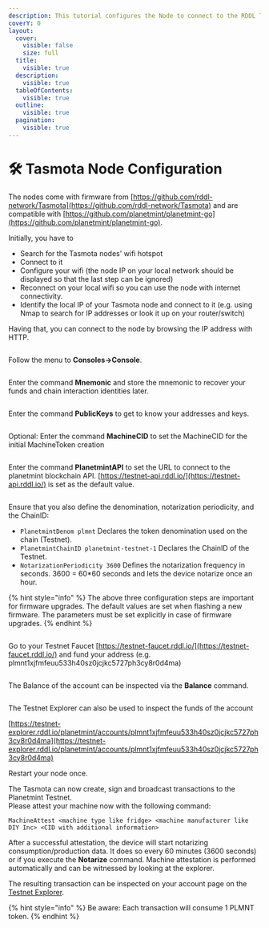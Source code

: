 ```yaml
---
description: This tutorial configures the Node to connect to the RDDL Testnet.
coverY: 0
layout:
  cover:
    visible: false
    size: full
  title:
    visible: true
  description:
    visible: true
  tableOfContents:
    visible: true
  outline:
    visible: true
  pagination:
    visible: true
---
```


# 🛠 Tasmota Node Configuration

The nodes come with firmware from [https://github.com/rddl-network/Tasmota](https://github.com/rddl-network/Tasmota) and are compatible with [https://github.com/planetmint/planetmint-go](https://github.com/planetmint/planetmint-go).

Initially, you have to

* Search for the Tasmota nodes' wifi hotspot
* Connect to it
* Configure your wifi (the node IP on your local network should be displayed so that the last step can be ignored)
* Reconnect on your local wifi so you can use the node with internet connectivity.
* Identify the local IP of your Tasmota node and connect to it (e.g. using Nmap to search for IP addresses or look it up on your router/switch)

Having that, you can connect to the node by browsing the IP address with HTTP.

<figure><img src="../.gitbook/assets/image (46).png" alt=""><figcaption></figcaption></figure>

Follow the menu to **Consoles→Console**.

<figure><img src="../.gitbook/assets/image (47).png" alt=""><figcaption></figcaption></figure>

Enter the command **Mnemonic** and store the mnemonic to recover your funds and chain interaction identities later.

<figure><img src="../.gitbook/assets/image (48).png" alt=""><figcaption></figcaption></figure>

Enter the command **PublicKeys** to get to know your addresses and keys.

<figure><img src="../.gitbook/assets/image (49).png" alt=""><figcaption></figcaption></figure>

Optional: Enter the command **MachineCID** to set the MachineCID for the initial MachineToken creation

<figure><img src="../.gitbook/assets/image (11).png" alt=""><figcaption></figcaption></figure>

Enter the command **PlanetmintAPI** to set the URL to connect to the planetmint blockchain API. [https://testnet-api.rddl.io/](https://testnet-api.rddl.io/) is set as the default value.&#x20;

<figure><img src="../.gitbook/assets/image (50).png" alt=""><figcaption></figcaption></figure>

Ensure that you also define the denomination, notarization periodicity, and the ChainID:

* `PlanetmintDenom plmnt`  Declares the token denomination used on the chain (Testnet).
* `PlanetmintChainID planetmint-testnet-1`  Declares the ChainID of the Testnet.
* `NotarizationPeriodicity 3600` Defines the notarization frequency in seconds. 3600 = 60\*60 seconds and lets the device notarize once an hour.

{% hint style="info" %}
The above three configuration steps are important for firmware upgrades. The default values are set when flashing a new firmware. The parameters must be set explicitly in case of firmware upgrades.
{% endhint %}

<figure><img src="../.gitbook/assets/Screenshot from 2023-12-07 12-02-07.png" alt=""><figcaption></figcaption></figure>



Go to your Testnet Faucet [https://testnet-faucet.rddl.io/](https://testnet-faucet.rddl.io/) and fund your address (e.g. plmnt1xjfmfeuu533h40sz0jcjkc5727ph3cy8r0d4ma)

<figure><img src="../.gitbook/assets/image (42).png" alt=""><figcaption></figcaption></figure>

The Balance of the account can be inspected via the **Balance** command.

<figure><img src="../.gitbook/assets/image (52).png" alt=""><figcaption></figcaption></figure>

The Testnet Explorer can also be used to inspect the funds of the account

[https://testnet-explorer.rddl.io/planetmint/accounts/plmnt1xjfmfeuu533h40sz0jcjkc5727ph3cy8r0d4ma](https://testnet-explorer.rddl.io/planetmint/accounts/plmnt1xjfmfeuu533h40sz0jcjkc5727ph3cy8r0d4ma)

Restart your node once.&#x20;

The Tasmota can now create, sign and broadcast transactions to the Planetmint Testnet.\
Please attest your machine now with the following command:

`MachineAttest <machine type like fridge> <machine manufacturer like DIY Inc> <CID with additional information>`

&#x20;After a successful attestation, the device will start notarizing consumption/production data. It does so every 60 minutes (3600 seconds) or if you execute the **Notarize** command. Machine attestation is performed automatically and can be witnessed by looking at the explorer.

The resulting transaction can be inspected on your account page on the [Testnet Explorer](https://testnet-explorer.rddl.io/planetmint).

{% hint style="info" %}
Be aware: Each transaction will consume 1 PLMNT token.&#x20;
{% endhint %}

